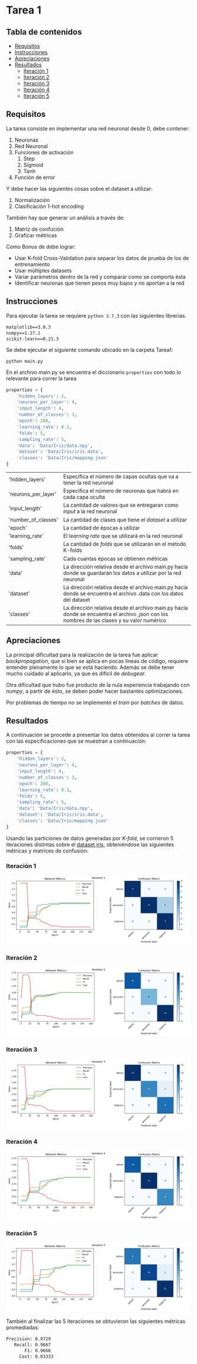 # Tarea 1
## Tabla de contenidos

- [Requisitos](#requisitos)
- [Instrucciones](#instrucciones)
- [Apreciaciones](#apreciaciones)
- [Resultados](#resultados)
  - [Iteración 1](#iteraci%c3%b3n-1)
  - [Iteración 2](#iteraci%c3%b3n-2)
  - [Iteración 3](#iteraci%c3%b3n-3)
  - [Iteración 4](#iteraci%c3%b3n-4)
  - [Iteración 5](#iteraci%c3%b3n-5)

## Requisitos
La tarea consiste en implementar una red neuronal desde 0, debe contener:

1. Neuronas
2. Red Neuronal
3. Funciones de activación
   1. Step
   2. Sigmoid
   3. Tanh
4. Función de error

Y debe hacer las siguientes cosas sobre el dataset a utilizar:

1. Normalización
2. Clasificación 1-hot encoding
   
También hay que generar un análisis a través de:
1. Matriz de confución
2. Graficar métricas

Como Bonus de debe lograr:
- Usar K-fold Cross-Validation para separar los datos de prueba de los de entrenamiento
- Usar múltiples datasets
- Variar parámetros dentro de la red y comparar como se comporta ésta
- Identificar neuronas que tienen pesos muy bajos y no aportan a la red

## Instrucciones

Para ejecutar la tarea se requiere `python 3.7.3` con las siguientes librerías.

    matplotlib==3.0.3
    numpy==1.17.1
    scikit-learn==0.21.3

Se debe ejecutar el siguiente comando ubicado en la carpeta Tarea1:
```console
python main.py
```

En el archivo main.py se encuentra el diccionario `properties` con todo lo relevante para correr la tarea

```Python
properties = {
    'hidden_layers': 2,
    'neurons_per_layer': 4,
    'input_length': 4,
    'number_of_classes': 3,
    'epoch': 200,
    'learning_rate': 0.1,
    'folds': 5,
    'sampling_rate': 5,
    'data': 'Data/Iris/data.npy',
    'dataset': 'Data/Iris/iris.data',
    'classes': 'Data/Iris/mapping.json'
}
```

<table class="tg">
  <tr>
    <td class="tg-0lax">'hidden_layers'</td>
    <td class="tg-0lax">Especifica el número de capas ocultas que va a tener la red neuronal</td>
  </tr>
  <tr>
    <td class="tg-0lax">'neurons_per_layer'</td>
    <td class="tg-0lax">Especifica el número de neuronas que habrá en cada capa oculta</td>
  </tr>
  <tr>
    <td class="tg-0lax">'input_length'</td>
    <td class="tg-0lax">La cantidad de valores que se entregaran como <span style="font-style:italic">input </span>a la red neuronal</td>
  </tr>
  <tr>
    <td class="tg-0lax">'number_of_classes'</td>
    <td class="tg-0lax">La cantidad de clases que tiene el <span style="font-style:italic">dataset </span>a utilizar</td>
  </tr>
  <tr>
    <td class="tg-0lax">'epoch'</td>
    <td class="tg-0lax">La cantidad de épocas a utilizar</td>
  </tr>
  <tr>
    <td class="tg-0lax">'learning_rate'</td>
    <td class="tg-0lax">El <span style="font-style:italic">learning rate</span> que se utilizará en la red neuronal</td>
  </tr>
  <tr>
    <td class="tg-0lax">'folds'</td>
    <td class="tg-0lax">La cantidad de <span style="font-style:italic">folds</span> que se utilizarán en el método K-folds</td>
  </tr>
  <tr>
    <td class="tg-0lax">'sampling_rate'</td>
    <td class="tg-0lax">Cada cuantas épocas se obtienen métricas</td>
  </tr>
  <tr>
    <td class="tg-0lax"><span style="font-weight:normal">'data'</span></td>
    <td class="tg-0lax">La dirección relativa desde el archivo main.py hacia donde se guardarán los datos a utilizar por la red neuronal</td>
  </tr>
  <tr>
    <td class="tg-0lax">'dataset'</td>
    <td class="tg-0lax">La dirección relativa desde el archivo main.py hacia donde se encuentra el archivo .data con los datos del dataset</td>
  </tr>
  <tr>
    <td class="tg-0lax">'classes'</td>
    <td class="tg-0lax">La dirección relativa desde el archivo main.py hacia donde se encuentra el archivo ,json con los nombres de las clases y su valor numérico</td>
  </tr>
</table>

## Apreciaciones

La principal dificultad para la realización de la tarea fue aplicar *backpropagation*, que si bien se aplica en pocas líneas de código, requiere entender plenamente lo que se está haciendo. Además se debe tener mucho cuidado al aplicarlo, ya que es difícil de *debugear*.

Otra dificultad que hubo fue producto de la nula experiencia trabajando con *numpy*, a partir de ésto, se deben poder hacer bastantes optimizaciones.

Por problemas de tiempo no se implementó el *train* por *batches* de datos.


## Resultados

A continuación se procede a presentar los datos obtenidos al correr la tarea con las especificaciones que se muestran a continuación:

```Python
properties = {
    'hidden_layers': 2,
    'neurons_per_layer': 4,
    'input_length': 4,
    'number_of_classes': 3,
    'epoch': 200,
    'learning_rate': 0.1,
    'folds': 5,
    'sampling_rate': 5,
    'data': 'Data/Iris/data.npy',
    'dataset': 'Data/Iris/iris.data',
    'classes': 'Data/Iris/mapping.json'
}
```
Usando las particiones de datos generadas por *K-fold*, se corrieron 5 iteraciones distintas sobre el [dataset iris](https://archive.ics.uci.edu/ml/datasets/Iris), obteniéndose las siguientes métricas y matrices de confusión:

### Iteración 1
![Iteración 1 data](Data/results/Figure_1.png)

### Iteración 2
![Iteración 2 data](Data/results/Figure_2.png)

### Iteración 3
![Iteración 3 data](Data/results/Figure_3.png)

### Iteración 4
![Iteración 4 data](Data/results/Figure_4.png)

### Iteración 5
![Iteración 5 data](Data/results/Figure_5.png)

También al finalizar las 5 iteraciones se obtuvieron las siguientes métricas promediadas:

```
Precision: 0.9729
   Recall: 0.9667
       F1: 0.9666
     Cost: 0.03333
```
